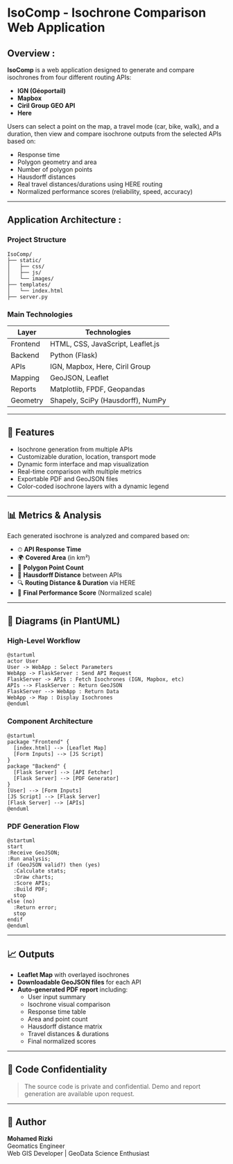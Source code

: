 # IsoComp - Isochrone Comparison Web Application

## Overview :
**IsoComp** is a web application designed to generate and compare isochrones from four different routing APIs:

- **IGN (Géoportail)**
- **Mapbox**
- **Ciril Group GEO API**
- **Here**

Users can select a point on the map, a travel mode (car, bike, walk), and a duration, then view and compare isochrone outputs from the selected APIs based on:

- Response time
- Polygon geometry and area
- Number of polygon points
- Hausdorff distances
- Real travel distances/durations using HERE routing
- Normalized performance scores (reliability, speed, accuracy)

---

## Application Architecture :

### Project Structure
```
IsoComp/
├── static/
│   ├── css/
│   ├── js/
│   └── images/
├── templates/
│   └── index.html
├── server.py
```

### Main Technologies
| Layer      | Technologies                         |
|------------|--------------------------------------|
| Frontend   | HTML, CSS, JavaScript, Leaflet.js    |
| Backend    | Python (Flask)                       |
| APIs       | IGN, Mapbox, Here, Ciril Group       |
| Mapping    | GeoJSON, Leaflet                     |
| Reports    | Matplotlib, FPDF, Geopandas          |
| Geometry   | Shapely, SciPy (Hausdorff), NumPy    |

---

## 🎯 Features

- Isochrone generation from multiple APIs
- Customizable duration, location, transport mode
- Dynamic form interface and map visualization
- Real-time comparison with multiple metrics
- Exportable PDF and GeoJSON files
- Color-coded isochrone layers with a dynamic legend

---

## 📊 Metrics & Analysis

Each generated isochrone is analyzed and compared based on:

- ⏱ **API Response Time**
- 🌍 **Covered Area** (in km²)
- 📌 **Polygon Point Count**
- 🍅 **Hausdorff Distance** between APIs
- 🔍 **Routing Distance & Duration** via HERE
- 🔢 **Final Performance Score** (Normalized scale)

---

## 🔢 Diagrams (in PlantUML)

### High-Level Workflow
```plantuml
@startuml
actor User
User -> WebApp : Select Parameters
WebApp -> FlaskServer : Send API Request
FlaskServer -> APIs : Fetch Isochrones (IGN, Mapbox, etc)
APIs --> FlaskServer : Return GeoJSON
FlaskServer --> WebApp : Return Data
WebApp -> Map : Display Isochrones
@enduml
```

### Component Architecture
```plantuml
@startuml
package "Frontend" {
  [index.html] --> [Leaflet Map]
  [Form Inputs] --> [JS Script]
}
package "Backend" {
  [Flask Server] --> [API Fetcher]
  [Flask Server] --> [PDF Generator]
}
[User] --> [Form Inputs]
[JS Script] --> [Flask Server]
[Flask Server] --> [APIs]
@enduml
```

### PDF Generation Flow
```plantuml
@startuml
start
:Receive GeoJSON;
:Run analysis;
if (GeoJSON valid?) then (yes)
  :Calculate stats;
  :Draw charts;
  :Score APIs;
  :Build PDF;
  stop
else (no)
  :Return error;
  stop
endif
@enduml
```

---

## 📈 Outputs

- **Leaflet Map** with overlayed isochrones
- **Downloadable GeoJSON files** for each API
- **Auto-generated PDF report** including:
  - User input summary
  - Isochrone visual comparison
  - Response time table
  - Area and point count
  - Hausdorff distance matrix
  - Travel distances & durations
  - Final normalized scores

---

## 🚫 Code Confidentiality

> The source code is private and confidential. Demo and report generation are available upon request.

---

## 👤 Author

**Mohamed Rizki**  
Geomatics Engineer  
Web GIS Developer | GeoData Science Enthusiast

